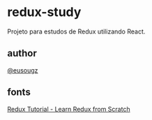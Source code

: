 # redux-study
Projeto para estudos de Redux utilizando React.

## author
[@eusougz](https://www.linkedin.com/in/guilherme-giacomin-44b14b179/)

## fonts

[Redux Tutorial - Learn Redux from Scratch](https://www.youtube.com/watch?v=poQXNp9ItL4&t=15s)